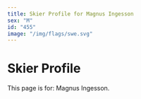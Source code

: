 ```yaml
---
title: Skier Profile for Magnus Ingesson
sex: "M"
id: "455"
image: "/img/flags/swe.svg" 
---
```


# Skier Profile

This page is for: Magnus Ingesson.
    